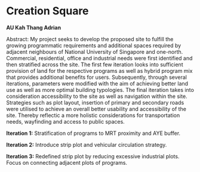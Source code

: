 # Creation Square

**AU Kah Thang Adrian**

Abstract: My project seeks to develop the proposed site to fulfill the growing programmatic requirements and additional spaces required by adjacent neighbours of National University of Singapore and one-north. Commercial, residential, office and industrial needs were first identified and then stratified across the site. The first few iteration looks into sufficient provision of land for the respective programs as well as hybrid program mix that provides additional benefits for users. Subsequently, through several iterations, parameters were modified with the aim of achieving better land use as well as more optimal building typologies. The final iteration takes into consideration accessibility to the site as well as navigation within the site. Strategies such as plot layout, insertion of primary and secondary roads were utilised to achieve an overall better usability and accessibility of the site. Thereby reflectic a more holistic considerations for transportation needs, wayfinding and access to public spaces.

__Iteration 1:__ Stratification of programs to MRT proximity and AYE buffer.

__Iteration 2:__ Introduce strip plot and vehicular circulation strategy.

__Iteration 3:__ Redefined strip plot by reducing excessive industrial plots. Focus on connecting adjacent plots of programs.

